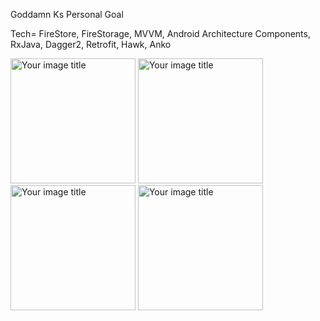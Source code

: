 Goddamn Ks Personal Goal

Tech= FireStore, FireStorage, MVVM, Android Architecture Components, RxJava, Dagger2, Retrofit, Hawk, Anko


<img src="https://i.ibb.co/ZYxS4RS/Screenshot-20190925-095951.jpg" alt="Your image title" width="200" />  <img src="https://i.ibb.co/HPWtZBd/Screenshot-20190925-100003.jpg" alt="Your image title" width="200"/>  <img src="https://i.ibb.co/MhgmKmD/Screenshot-20190925-095941.jpg" alt="Your image title" width="200"/>  <img src="https://i.ibb.co/BnJL9Dk/Screenshot-20190925-095730.jpg" alt="Your image title" width="200"/>


